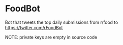 # FoodBot

Bot that tweets the top daily submissions from r/food to https://twitter.com/rFoodBot

NOTE:
private keys are empty in source code
